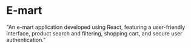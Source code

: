 # E-mart
 "An e-mart application developed using React, featuring a user-friendly interface, product search and filtering, shopping cart, and secure user authentication."
